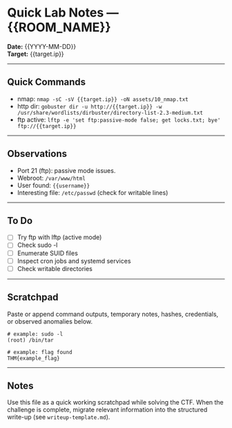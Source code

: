 # Quick Lab Notes — {{ROOM_NAME}}
**Date:** {{YYYY-MM-DD}}  
**Target:** {{target.ip}}  

---

## Quick Commands
- nmap: `nmap -sC -sV {{target.ip}} -oN assets/10_nmap.txt`
- http dir: `gobuster dir -u http://{{target.ip}} -w /usr/share/wordlists/dirbuster/directory-list-2.3-medium.txt`
- ftp active: `lftp -e 'set ftp:passive-mode false; get locks.txt; bye' ftp://{{target.ip}}`

---

## Observations
- Port 21 (ftp): passive mode issues.
- Webroot: `/var/www/html`
- User found: `{{username}}`
- Interesting file: `/etc/passwd` (check for writable lines)

---

## To Do
- [ ] Try ftp with lftp (active mode)
- [ ] Check sudo -l
- [ ] Enumerate SUID files
- [ ] Inspect cron jobs and systemd services
- [ ] Check writable directories

---

## Scratchpad
Paste or append command outputs, temporary notes, hashes, credentials, or observed anomalies below.

```
# example: sudo -l
(root) /bin/tar

# example: flag found
THM{example_flag}
```

---

## Notes
Use this file as a quick working scratchpad while solving the CTF. When the challenge is complete, migrate relevant information into the structured write-up (see `writeup-template.md`).


